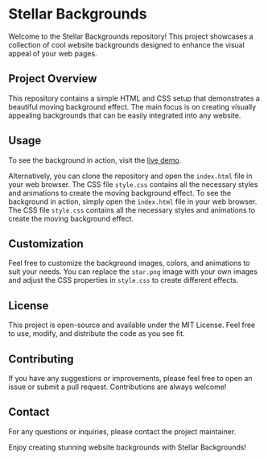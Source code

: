 # Stellar Backgrounds

Welcome to the Stellar Backgrounds repository! This project showcases a collection of cool website backgrounds designed to enhance the visual appeal of your web pages.

## Project Overview

This repository contains a simple HTML and CSS setup that demonstrates a beautiful moving background effect. The main focus is on creating visually appealing backgrounds that can be easily integrated into any website.

## Usage
To see the background in action, visit the [live demo](https://cat-loaf.github.io/stellar-backgrounds/).

Alternatively, you can clone the repository and open the `index.html` file in your web browser. The CSS file `style.css` contains all the necessary styles and animations to create the moving background effect.
To see the background in action, simply open the `index.html` file in your web browser. The CSS file `style.css` contains all the necessary styles and animations to create the moving background effect.

## Customization

Feel free to customize the background images, colors, and animations to suit your needs. You can replace the `star.png` image with your own images and adjust the CSS properties in `style.css` to create different effects.

## License

This project is open-source and available under the MIT License. Feel free to use, modify, and distribute the code as you see fit.

## Contributing

If you have any suggestions or improvements, please feel free to open an issue or submit a pull request. Contributions are always welcome!

## Contact

For any questions or inquiries, please contact the project maintainer.

Enjoy creating stunning website backgrounds with Stellar Backgrounds!